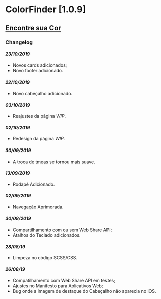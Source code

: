 # ColorFinder [1.0.9]
## [Encontre sua Cor](https://colorfinder.netlify.com)

### Changelog
#### *23/10/2019*
- Novos cards adicionados;
- Novo footer adicionado.
#### *22/10/2019*
- Novo cabeçalho adicionado.
#### *03/10/2019*
- Reajustes da página *WIP*.
#### *02/10/2019*
- Redesign da página *WIP*.
#### *30/09/2019*
- A troca de tmeas se tornou mais suave.
#### *13/09/2019*
- Rodapé Adicionado.
#### *02/09/2019*
- Navegação Aprimorada.
#### *30/08/2019*
- Compartilhamento com ou sem Web Share API;
- Atalhos do Teclado adicionados.
#### *28/08/19*
- Limpeza no código SCSS/CSS.

#### *26/08/19*
- Compatilhamento com Web Share API em testes;
- Ajustes no Manifesto para Aplicativos Web;
- Bug onde a imagem de destaque do Cabeçalho não aparecia no iOS.